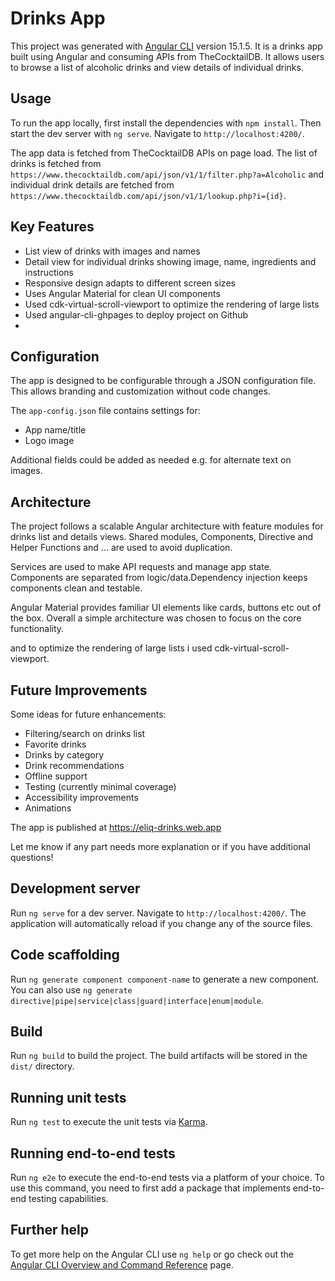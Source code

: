 # Drinks App

This project was generated with [Angular CLI](https://github.com/angular/angular-cli) version 15.1.5. It is a drinks app built using Angular and consuming APIs from TheCocktailDB. It allows users to browse a list of alcoholic drinks and view details of individual drinks.

## Usage

To run the app locally, first install the dependencies with `npm install`. Then start the dev server with `ng serve`. Navigate to `http://localhost:4200/`.

The app data is fetched from TheCocktailDB APIs on page load. The list of drinks is fetched from `https://www.thecocktaildb.com/api/json/v1/1/filter.php?a=Alcoholic` and individual drink details are fetched from `https://www.thecocktaildb.com/api/json/v1/1/lookup.php?i={id}`.

## Key Features

- List view of drinks with images and names
- Detail view for individual drinks showing image, name, ingredients and instructions
- Responsive design adapts to different screen sizes
- Uses Angular Material for clean UI components
- Used cdk-virtual-scroll-viewport to optimize the rendering of large lists
- Used angular-cli-ghpages to deploy project on Github
- 

## Configuration

The app is designed to be configurable through a JSON configuration file. This allows branding and customization without code changes. 

The `app-config.json` file contains settings for:

- App name/title 
- Logo image

Additional fields could be added as needed e.g. for alternate text on images.

## Architecture

The project follows a scalable Angular architecture with feature modules for drinks list and details views. Shared modules, Components, Directive and Helper Functions and ... are used to avoid duplication.

Services are used to make API requests and manage app state. Components are separated from logic/data.Dependency injection keeps components clean and testable.

Angular Material provides familiar UI elements like cards, buttons etc out of the box. Overall a simple architecture was chosen to focus on the core functionality.

and to optimize the rendering of large lists i used cdk-virtual-scroll-viewport.

## Future Improvements

Some ideas for future enhancements:

- Filtering/search on drinks list
- Favorite drinks 
- Drinks by category
- Drink recommendations
- Offline support
- Testing (currently minimal coverage)
- Accessibility improvements
- Animations

The app is published at https://eliq-drinks.web.app

Let me know if any part needs more explanation or if you have additional questions!

## Development server

Run `ng serve` for a dev server. Navigate to `http://localhost:4200/`. The application will automatically reload if you change any of the source files.

## Code scaffolding

Run `ng generate component component-name` to generate a new component. You can also use `ng generate directive|pipe|service|class|guard|interface|enum|module`.

## Build

Run `ng build` to build the project. The build artifacts will be stored in the `dist/` directory.

## Running unit tests

Run `ng test` to execute the unit tests via [Karma](https://karma-runner.github.io).

## Running end-to-end tests

Run `ng e2e` to execute the end-to-end tests via a platform of your choice. To use this command, you need to first add a package that implements end-to-end testing capabilities.

## Further help

To get more help on the Angular CLI use `ng help` or go check out the [Angular CLI Overview and Command Reference](https://angular.io/cli) page.

